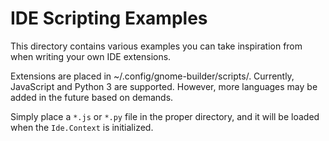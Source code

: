 # IDE Scripting Examples

This directory contains various examples you can take inspiration from when
writing your own IDE extensions.

Extensions are placed in ~/.config/gnome-builder/scripts/. Currently,
JavaScript and Python 3 are supported. However, more languages may be
added in the future based on demands.

Simply place a `*.js` or `*.py` file in the proper directory, and it will
be loaded when the `Ide.Context` is initialized.
